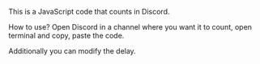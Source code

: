 This is a JavaScript code that counts in Discord.

How to use?
Open Discord in a channel where you want it to count, open terminal and copy, paste the code.

Additionally you can modify the delay.